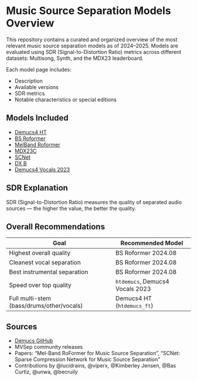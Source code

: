# Music Source Separation Models Overview

This repository contains a curated and organized overview of the most relevant music source separation models as of 2024–2025. Models are evaluated using SDR (Signal-to-Distortion Ratio) metrics across different datasets: Multisong, Synth, and the MDX23 leaderboard.

Each model page includes:  
- Description  
- Available versions  
- SDR metrics  
- Notable characteristics or special editions  

## Models Included

- [Demucs4 HT]([models/demucs4_ht.md](https://github.com/facebookresearch/demucs))  
- [BS Roformer](models/bs_roformer.md)  
- [MelBand Roformer](models/melband_roformer.md)  
- [MDX23C](models/mdx23c.md)  
- [SCNet](models/scnet.md)  
- [DX B](models/dx_b.md)  
- [Demucs4 Vocals 2023](models/demucs4_vocals_2023.md)  

## SDR Explanation

SDR (Signal-to-Distortion Ratio) measures the quality of separated audio sources — the higher the value, the better the quality.

## Overall Recommendations

| Goal                                    | Recommended Model                    |
|-----------------------------------------|--------------------------------------|
| Highest overall quality                 | BS Roformer 2024.08                  |
| Cleanest vocal separation               | BS Roformer 2024.08                  |
| Best instrumental separation            | BS Roformer 2024.08                  |
| Speed over top quality                  | `htdemucs`, Demucs4 Vocals 2023      |
| Full multi-stem (bass/drums/other/vocals)| Demucs4 HT (`htdemucs_ft`)           |

## Sources

- [Demucs GitHub](https://github.com/facebookresearch/demucs/tree/ht/demucs)  
- MVSep community releases  
- Papers: “Mel-Band RoFormer for Music Source Separation”, “SCNet: Sparse Compression Network for Music Source Separation”  
- Contributions by @lucidrains, @viperx, @Kimberley Jensen, @Bas Curtiz, @unwa, @becruily  
